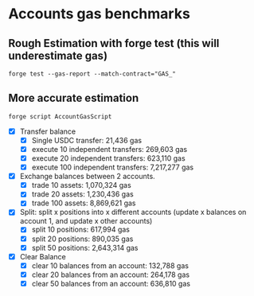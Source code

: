 # Accounts gas benchmarks

## Rough Estimation with forge test (this will underestimate gas)

```shell
forge test --gas-report --match-contract="GAS_"
```

## More accurate estimation

```shell
forge script AccountGasScript
```

- [x] Transfer balance
  - [x] Single USDC transfer: 21,436 gas
  - [x] execute 10 independent transfers: 269,603 gas
  - [x] execute 20 independent transfers: 623,110 gas
  - [x] execute 100 independent transfers: 7,217,277 gas
- [x] Exchange balances between 2 accounts.
  - [x] trade 10 assets: 1,070,324 gas
  - [x] trade 20 assets: 1,230,436 gas
  - [x] trade 100 assets: 8,869,621 gas
- [x] Split: split x positions into x different accounts (update x balances on account 1, and update x other accounts)
  - [x] split 10 positions: 617,994 gas
  - [x] split 20 positions: 890,035 gas
  - [x] split 50 positions: 2,643,314 gas
- [x] Clear Balance
  - [x] clear 10 balances from an account: 132,788 gas
  - [x] clear 20 balances from an account: 264,178 gas
  - [x] clear 50 balances from an account: 636,810 gas
